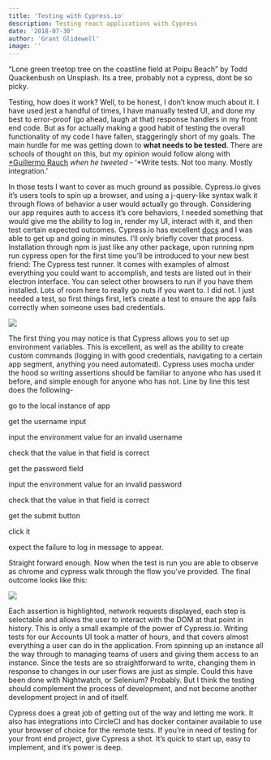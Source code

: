 ```yaml
---
title: 'Testing with Cypress.io'
description: Testing react applications with Cypress
date: '2018-07-30'
author: 'Grant Glidewell'
image: ''
---
```


“Lone green treetop tree on the coastline field at Poipu Beach” by Todd Quackenbush on Unsplash. Its a tree, probably not a cypress, dont be so picky.

Testing, how does it work? Well, to be honest, I don’t know much about it. I have used jest a handful of times, I have manually tested UI, and done my best to error-proof (go ahead, laugh at that) response handlers in my front end code. But as for actually making a good habit of testing the overall functionality of my code I have fallen, staggeringly short of my goals. The main hurdle for me was getting down to **what needs to be tested**. There are schools of thought on this, but my opinion would follow along with [\*Guillermo Rauch](undefined) _when he tweeted_ - ‘\*Write tests. Not too many. Mostly integration.’

In those tests I want to cover as much ground as possible. Cypress.io gives it’s users tools to spin up a browser, and using a j-query-like syntax walk it through flows of behavior a user would actually go through. Considering our app requires auth to access it’s core behaviors, I needed something that would give me the ability to log in, render my UI, interact with it, and then test certain expected outcomes. Cypress.io has excellent [docs](https://docs.cypress.io/) and I was able to get up and going in minutes. I’ll only briefly cover that process. Installation through npm is just like any other package, upon running npm run cypress open for the first time you’ll be introduced to your new best friend: The Cypress test runner. It comes with examples of almost everything you could want to accomplish, and tests are listed out in their electron interface. You can select other browsers to run if you have them installed. Lots of room here to really go nuts if you want to. I did not. I just needed a test, so first things first, let’s create a test to ensure the app fails correctly when someone uses bad credentials.

![](https://cdn-images-1.medium.com/max/3064/1*oWxTwxSRwbGIelUQlq7M7g.png)

The first thing you may notice is that Cypress allows you to set up environment variables. This is excellent, as well as the ability to create custom commands (logging in with good credentials, navigating to a certain app segment, anything you need automated). Cypress uses mocha under the hood so writing assertions should be familiar to anyone who has used it before, and simple enough for anyone who has not. Line by line this test does the following-

go to the local instance of app

get the username input

input the environment value for an invalid username

check that the value in that field is correct

get the password field

input the environment value for an invalid password

check that the value in that field is correct

get the submit button

click it

expect the failure to log in message to appear.

Straight forward enough. Now when the test is run you are able to observe as chrome and cypress walk through the flow you’ve provided. The final outcome looks like this:

![](https://cdn-images-1.medium.com/max/2156/1*DoEULqX0JKUFKyr-iDl7SA.png)

Each assertion is highlighted, network requests displayed, each step is selectable and allows the user to interact with the DOM at that point in history. This is only a small example of the power of Cypress.io. Writing tests for our Accounts UI took a matter of hours, and that covers almost everything a user can do in the application. From spinning up an instance all the way through to managing teams of users and giving them access to an instance. Since the tests are so straightforward to write, changing them in response to changes in our user flows are just as simple. Could this have been done with Nightwatch, or Selenium? Probably. But I think the testing should complement the process of development, and not become another development project in and of itself.

Cypress does a great job of getting out of the way and letting me work. It also has integrations into CircleCI and has docker container available to use your browser of choice for the remote tests. If you’re in need of testing for your front end project, give Cypress a shot. It’s quick to start up, easy to implement, and it’s power is deep.
